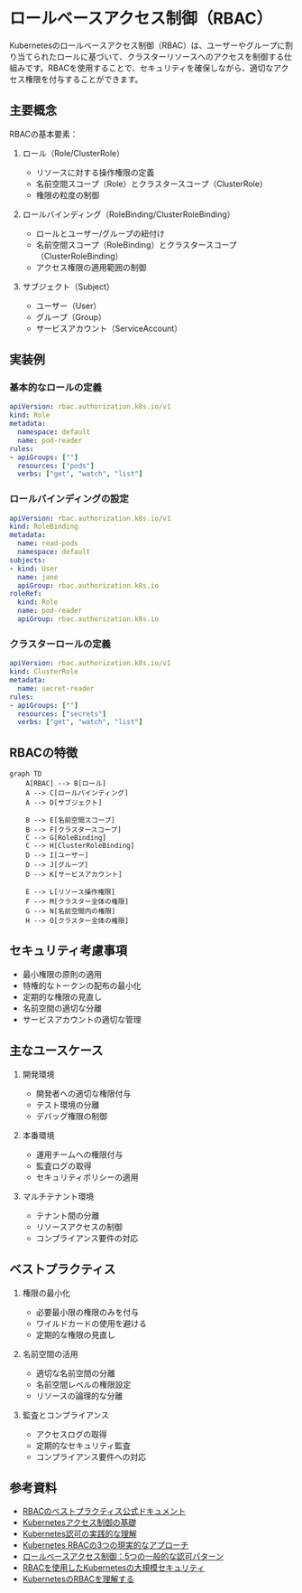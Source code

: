 # ロールベースアクセス制御（RBAC）

Kubernetesのロールベースアクセス制御（RBAC）は、ユーザーやグループに割り当てられたロールに基づいて、クラスターリソースへのアクセスを制御する仕組みです。RBACを使用することで、セキュリティを確保しながら、適切なアクセス権限を付与することができます。

## 主要概念

RBACの基本要素：

1. ロール（Role/ClusterRole）
   - リソースに対する操作権限の定義
   - 名前空間スコープ（Role）とクラスタースコープ（ClusterRole）
   - 権限の粒度の制御

2. ロールバインディング（RoleBinding/ClusterRoleBinding）
   - ロールとユーザー/グループの紐付け
   - 名前空間スコープ（RoleBinding）とクラスタースコープ（ClusterRoleBinding）
   - アクセス権限の適用範囲の制御

3. サブジェクト（Subject）
   - ユーザー（User）
   - グループ（Group）
   - サービスアカウント（ServiceAccount）

## 実装例

### 基本的なロールの定義

```yaml
apiVersion: rbac.authorization.k8s.io/v1
kind: Role
metadata:
  namespace: default
  name: pod-reader
rules:
- apiGroups: [""]
  resources: ["pods"]
  verbs: ["get", "watch", "list"]
```

### ロールバインディングの設定

```yaml
apiVersion: rbac.authorization.k8s.io/v1
kind: RoleBinding
metadata:
  name: read-pods
  namespace: default
subjects:
- kind: User
  name: jane
  apiGroup: rbac.authorization.k8s.io
roleRef:
  kind: Role
  name: pod-reader
  apiGroup: rbac.authorization.k8s.io
```

### クラスターロールの定義

```yaml
apiVersion: rbac.authorization.k8s.io/v1
kind: ClusterRole
metadata:
  name: secret-reader
rules:
- apiGroups: [""]
  resources: ["secrets"]
  verbs: ["get", "watch", "list"]
```

## RBACの特徴

```mermaid
graph TD
    A[RBAC] --> B[ロール]
    A --> C[ロールバインディング]
    A --> D[サブジェクト]
    
    B --> E[名前空間スコープ]
    B --> F[クラスタースコープ]
    C --> G[RoleBinding]
    C --> H[ClusterRoleBinding]
    D --> I[ユーザー]
    D --> J[グループ]
    D --> K[サービスアカウント]
    
    E --> L[リソース操作権限]
    F --> M[クラスター全体の権限]
    G --> N[名前空間内の権限]
    H --> O[クラスター全体の権限]
```

## セキュリティ考慮事項

- 最小権限の原則の適用
- 特権的なトークンの配布の最小化
- 定期的な権限の見直し
- 名前空間の適切な分離
- サービスアカウントの適切な管理

## 主なユースケース

1. 開発環境
   - 開発者への適切な権限付与
   - テスト環境の分離
   - デバッグ権限の制御

2. 本番環境
   - 運用チームへの権限付与
   - 監査ログの取得
   - セキュリティポリシーの適用

3. マルチテナント環境
   - テナント間の分離
   - リソースアクセスの制御
   - コンプライアンス要件の対応

## ベストプラクティス

1. 権限の最小化
   - 必要最小限の権限のみを付与
   - ワイルドカードの使用を避ける
   - 定期的な権限の見直し

2. 名前空間の活用
   - 適切な名前空間の分離
   - 名前空間レベルの権限設定
   - リソースの論理的な分離

3. 監査とコンプライアンス
   - アクセスログの取得
   - 定期的なセキュリティ監査
   - コンプライアンス要件への対応

## 参考資料

- [RBACのベストプラクティス公式ドキュメント](https://kubernetes.io/docs/concepts/security/rbac-good-practices/)
- [Kubernetesアクセス制御の基礎](https://thenewstack.io/a-primer-on-kubernetes-access-control/)
- [Kubernetes認可の実践的な理解](https://thenewstack.io/a-practical-approach-to-understanding-kubernetes-authorization/)
- [Kubernetes RBACの3つの現実的なアプローチ](https://thenewstack.io/three-realistic-approaches-to-kubernetes-rbac/)
- [ロールベースアクセス制御：5つの一般的な認可パターン](https://thenewstack.io/role-based-access-control-five-common-authorization-patterns/)
- [RBACを使用したKubernetesの大規模セキュリティ](https://thenewstack.io/securing-kubernetes-and-other-resources-at-scale-using-rbac/)
- [KubernetesのRBACを理解する](https://www.youtube.com/watch?v=G3R24JSlGjY)
